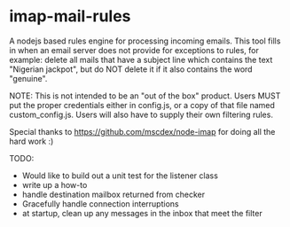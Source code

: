 imap-mail-rules
===============

A nodejs based rules engine for processing incoming emails.  This tool fills in when an email server does not provide for exceptions to rules, for example: delete all mails that have a subject line which contains the text "Nigerian jackpot", but do NOT delete it if it also contains the word "genuine".

NOTE: This is not intended to be an "out of the box" product.  Users MUST put the proper credentials either in config.js, or a copy of that file named custom_config.js.  Users will also have to supply their own filtering rules.

Special thanks to https://github.com/mscdex/node-imap for doing all the hard work :)

TODO:
 - Would like to build out a unit test for the listener class
 - write up a how-to
 - handle destination mailbox returned from checker
 - Gracefully handle connection interruptions
 - at startup, clean up any messages in the inbox that meet the filter
